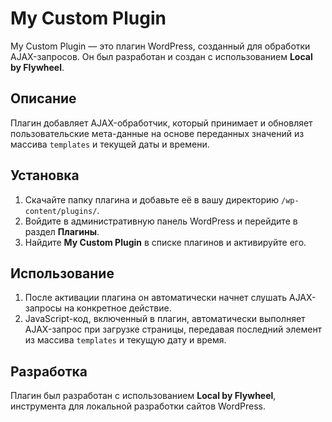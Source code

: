 # My Custom Plugin

My Custom Plugin — это плагин WordPress, созданный для обработки AJAX-запросов. Он был разработан и создан с использованием **Local by Flywheel**.

## Описание

Плагин добавляет AJAX-обработчик, который принимает и обновляет пользовательские мета-данные на основе переданных значений из массива `templates` и текущей даты и времени.

## Установка

1. Скачайте папку плагина и добавьте её в вашу директорию `/wp-content/plugins/`.
2. Войдите в административную панель WordPress и перейдите в раздел **Плагины**.
3. Найдите **My Custom Plugin** в списке плагинов и активируйте его.

## Использование

1. После активации плагина он автоматически начнет слушать AJAX-запросы на конкретное действие.
2. JavaScript-код, включенный в плагин, автоматически выполняет AJAX-запрос при загрузке страницы, передавая последний элемент из массива `templates` и текущую дату и время.

## Разработка

Плагин был разработан с использованием **Local by Flywheel**, инструмента для локальной разработки сайтов WordPress.

